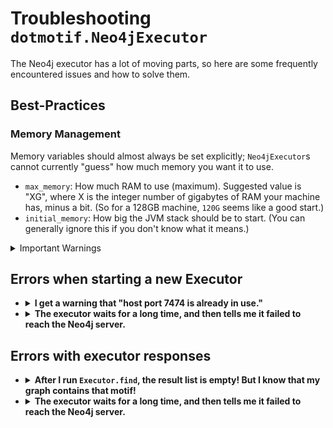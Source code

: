 # Troubleshooting `dotmotif.Neo4jExecutor`

The Neo4j executor has a lot of moving parts, so here are some frequently encountered issues and how to solve them.

## Best-Practices

### Memory Management

Memory variables should almost always be set explicitly; `Neo4jExecutor`s cannot currently "guess" how much memory you want it to use.

- `max_memory`: How much RAM to use (maximum). Suggested value is "XG", where X is the integer number of gigabytes of RAM your machine has, minus a bit. (So for a 128GB machine, `120G` seems like a good start.)
- `initial_memory`: How big the JVM stack should be to start. (You can generally ignore this if you don't know what it means.)

<details>
<summary>Important Warnings</summary>
When creating a new Executor, specify `max_memory` and `initial_memory` so that the Executor can expand to fill the available space. But...a few warnings! **If you set `max_memory` too high, your container will silently fail (as the container will try to allocate too much memory, and then do whatever it is that the JVM does instead of segfaulting noisily).

`initial_memory` should be set high enough that the JVM doesn't have to reprovision memory too many times; but be aware that this amount of memory will be _unavailable_ to the rest of your system while the executor is alive.
</details>

## Errors when starting a new Executor

<ul>
<li>
<details>
<summary><b>I get a warning that "host port 7474 is already in use."</b></summary>

You may already have a running Neo4jExecutor or Neo4j database container which is using the 7474 port. Check with `docker ps`.
</details>
</li>
<li>
<details>
<summary><b>The executor waits for a long time, and then tells me it failed to reach the Neo4j server.</b></summary>

This means that the executor tried to create a new docker container, but was unable to reach it.
</details>
</li>
</ul>

## Errors with executor responses

<ul>
<li>
<details>
<summary><b>After I run <code>Executor.find</code>, the result list is empty! But I know that my graph contains that motif!</b></summary>

The .find() returns a _cursor_ to your results, not your results themselves. Please consider the following:

```python

E = Neo4jExecutor(...)

results = E.find(motif)
A = results.to_table()
B = results.to_table()
```

`A` will contain all of your results; `B` will be EMPTY, since you already "used up" your results in the first call to `to_table`. You can learn more about cursors [here](https://py2neo.org/v4/database.html#cursor-objects). Once you have assigned these values to `A`, you can reuse them as many times as you like.

Common Follow-up Question: _WHYYY DO YOU DO THIS_

In some cases, you may receive too many results to easily process (many gigabytes of results). In these cases, you will want to 'stream' the results instead of getting a list of all of them. Here, `next(results)` is your friend!

If you prefer that the executor return a nicely parsed table of results, you can pass `cursor=False` to `find`. You will then get back a Python data structure instead of a cursor.


</details>
</li>
<li>
<details>
<summary><b>The executor waits for a long time, and then tells me it failed to reach the Neo4j server.</b></summary>

This means that the executor tried to create a new docker container, but was unable to reach it.
</details>
</li>
</ul>
